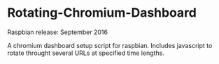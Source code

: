 # Rotating-Chromium-Dashboard
Raspbian release: September 2016

A chromium dashboard setup script for raspbian. Includes javascript to rotate throught several URLs at specified time lengths. 
